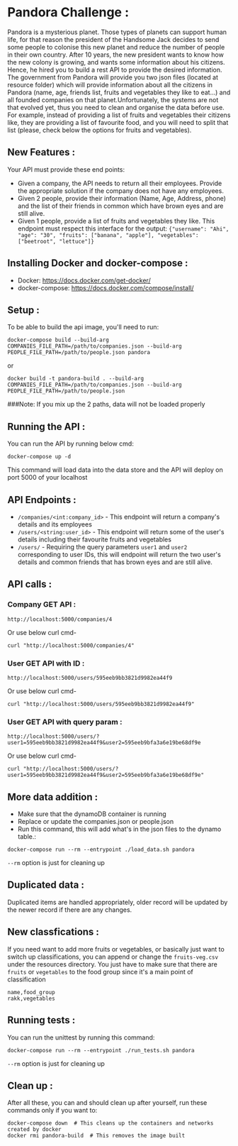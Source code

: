 # Pandora Challenge :
Pandora is a mysterious planet. Those types of planets can support human life, for that reason the president of the Handsome Jack decides to send some people to colonise this new planet and reduce the number of people in their own country. After 10 years, the new president wants to know how the new colony is growing, and wants some information about his citizens. Hence, he hired you to build a rest API to provide the desired information. The government from Pandora will provide you two json files (located at resource folder) which will provide information about all the citizens in Pandora (name, age, friends list, fruits and vegetables they like to eat...) and all founded companies on that planet.Unfortunately, the systems are not that evolved yet, thus you need to clean and organise the data before use. For example, instead of providing a list of fruits and vegetables their citizens like, they are providing a list of favourite food, and you will need to split that list (please, check below the options for fruits and vegetables).
## New Features :
Your API must provide these end points:
- Given a company, the API needs to return all their employees. Provide the appropriate solution if the company does not have any employees.
- Given 2 people, provide their information (Name, Age, Address, phone) and the list of their friends in common which have brown eyes and are still alive.
- Given 1 people, provide a list of fruits and vegetables they like. This endpoint must respect this interface for the output: `{"username": "Ahi", "age": "30", "fruits": ["banana", "apple"], "vegetables": ["beetroot", "lettuce"]}`
## Installing Docker and docker-compose :
- Docker: https://docs.docker.com/get-docker/
- docker-compose: https://docs.docker.com/compose/install/

## Setup :
To be able to build the api image, you'll need to run:
```
docker-compose build --build-arg COMPANIES_FILE_PATH=/path/to/companies.json --build-arg PEOPLE_FILE_PATH=/path/to/people.json pandora
```
or
```
docker build -t pandora-build . --build-arg COMPANIES_FILE_PATH=/path/to/companies.json --build-arg PEOPLE_FILE_PATH=/path/to/people.json
```
###Note: If you mix up the 2 paths, data will not be loaded properly

## Running the API :
You can run the API by running below cmd:
```
docker-compose up -d
```
This command will load data into the data store and the API will deploy on port 5000 of your localhost

## API Endpoints :
- `/companies/<int:company_id>` - This endpoint will return a company's details and its employees
- `/users/<string:user_id>` - This endpoint will return some of the user's details including their favourite fruits and vegetables
- `/users/` - Requiring the query parameters `user1` and `user2` corresponding to user IDs, this will endpoint will return the two user's details and common friends that has brown eyes and are still alive.

## API calls :
### Company GET API :
```
http://localhost:5000/companies/4
```
Or use below curl cmd-
```
curl "http://localhost:5000/companies/4"
```
### User GET API with ID :
```
http://localhost:5000/users/595eeb9bb3821d9982ea44f9
```
Or use below curl cmd-
```
curl "http://localhost:5000/users/595eeb9bb3821d9982ea44f9"
```
### User GET API with query param :

```
http://localhost:5000/users/?user1=595eeb9bb3821d9982ea44f9&user2=595eeb9bfa3a6e19be68df9e
```
Or use below curl cmd-
```
curl "http://localhost:5000/users/?user1=595eeb9bb3821d9982ea44f9&user2=595eeb9bfa3a6e19be68df9e"
```

## More data addition :
- Make sure that the dynamoDB container is running
- Replace or update the companies.json or people.json
- Run this command, this will add what's in the json files to the dynamo table.:
```
docker-compose run --rm --entrypoint ./load_data.sh pandora
```
`--rm` option is just for cleaning up

## Duplicated data :
Duplicated items are handled appropriately, older record will be updated by the newer record if there are any changes.

## New classfications :
If you need want to add more fruits or vegetables, or basically just want to switch up classifications, you can append or change the `fruits-veg.csv` under the resources directory. You just have to make sure that there are `fruits` or `vegetables` to the food group since it's a main point of classification
```
name,food_group
rakk,vegetables
```

## Running tests :
You can run the unittest by running this command:
```
docker-compose run --rm --entrypoint ./run_tests.sh pandora
```
`--rm` option is just for cleaning up

## Clean up :
After all these, you can and should clean up after yourself, run these commands only if you want to:
```
docker-compose down  # This cleans up the containers and networks created by docker
docker rmi pandora-build  # This removes the image built
```
